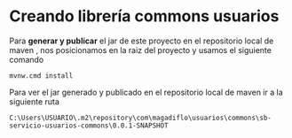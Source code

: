 # Creando librería commons usuarios

Para **generar y publicar** el jar de este proyecto en el repositorio local de maven , nos posicionamos en la raiz del proyecto y usamos el siguiente comando

```
mvnw.cmd install
```
Para ver el jar generado y publicado en el repositorio local de maven ir a la siguiente ruta

```
C:\Users\USUARIO\.m2\repository\com\magadiflo\usuarios\commons\sb-servicio-usuarios-commons\0.0.1-SNAPSHOT
```